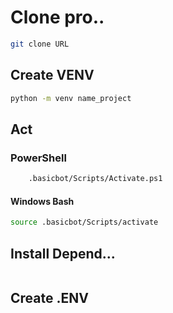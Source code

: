 # Clone pro..
```bash
git clone URL
```

## Create VENV
```bash
python -m venv name_project
```

## Act
### PowerShell
```bash
    .basicbot/Scripts/Activate.ps1
```

#### Windows Bash
```bash
source .basicbot/Scripts/activate
```

## Install Depend...
```bash
```

## Create .ENV
```bash